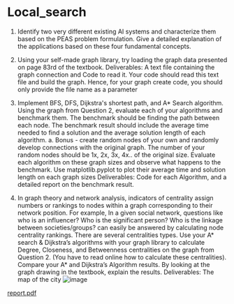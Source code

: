 # Local_search

1. Identify two very different existing AI systems and characterize them based on
the PEAS problem formulation. Give a detailed explanation of the applications
based on these four fundamental concepts. 

2. Using your self-made graph library, try loading the graph data presented on page
83rd of the textbook.
Deliverables: A text file containing the graph connection and Code to read it.
Your code should read this text file and build the graph. Hence, for your graph
create code, you should only provide the file name as a parameter 

3. Implement BFS, DFS, Dijkstra's shortest path, and A* Search algorithm. Using
the graph from Question 2, evaluate each of your algorithms and benchmark
them. The benchmark should be finding the path between each node. The
benchmark result should include the average time needed to find a solution and
the average solution length of each algorithm.
a. Bonus - create random nodes of your own and randomly develop
connections with the original graph. The number of your random nodes
should be 1x, 2x, 3x, 4x.. of the original size. Evaluate each algorithm on
these graph sizes and observe what happens to the benchmark. Use
matplotlib.pyplot to plot their average time and solution length on each
graph sizes
Deliverables: Code for each Algorithm, and a detailed report on the benchmark
result.

4. In graph theory and network analysis, indicators of centrality assign numbers or
rankings to nodes within a graph corresponding to their network position. For
example, In a given social network, questions like who is an influencer? Who is
the significant person? Who is the linkage between societies/groups? can easily
be answered by calculating node centrality rankings.
There are several centralities types. Use your A* search & Dijkstra’s algorithms
with your graph library to calculate Degree, Closeness, and Betweenness
centralities on the graph from Question 2. (You have to read online how to
calculate these centralities). Compare your A* and Dijkstra’s Algorithm results.
By looking at the graph drawing in the textbook, explain the results.
Deliverables: 
The map of the city
![image](https://user-images.githubusercontent.com/90408697/178927687-bfdc57fd-7ccb-4c7b-9037-8172567f27b2.PNG)

[report.pdf](https://github.com/HenokMekuanint/Local_search/files/9035082/report.pdf)

